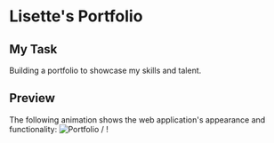 # Lisette's Portfolio

## My Task
Building a portfolio to showcase my skills and talent.

## Preview
The following animation shows the web application's appearance and functionality:
![Portfolio](PortfolioGIF.gif) / ! [](PortfolioGIF.gif)
